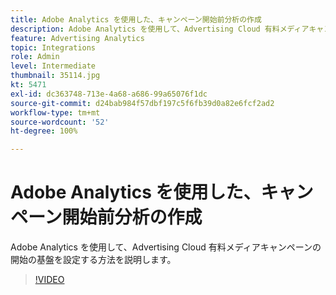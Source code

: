 ```yaml
---
title: Adobe Analytics を使用した、キャンペーン開始前分析の作成
description: Adobe Analytics を使用して、Advertising Cloud 有料メディアキャンペーンの開始の基盤を設定する方法を説明します。
feature: Advertising Analytics
topic: Integrations
role: Admin
level: Intermediate
thumbnail: 35114.jpg
kt: 5471
exl-id: dc363748-713e-4a68-a686-99a65076f1dc
source-git-commit: d24bab984f57dbf197c5f6fb39d0a82e6fcf2ad2
workflow-type: tm+mt
source-wordcount: '52'
ht-degree: 100%

---
```


# Adobe Analytics を使用した、キャンペーン開始前分析の作成

Adobe Analytics を使用して、Advertising Cloud 有料メディアキャンペーンの開始の基盤を設定する方法を説明します。

>[!VIDEO](https://video.tv.adobe.com/v/40419/?quality=12&learn=on&captions=jpn)
